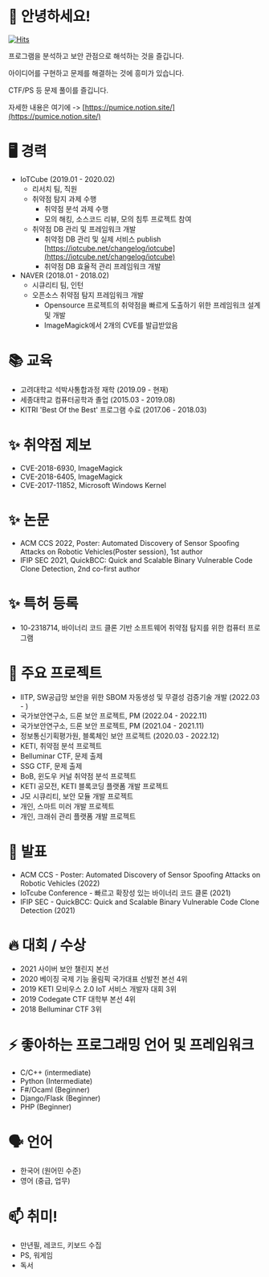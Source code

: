 # 👋 안녕하세요!

[![Hits](https://hits.seeyoufarm.com/api/count/incr/badge.svg?url=https%3A%2F%2Fgithub.com%2Fksyang-hj&count_bg=%2379C83D&title_bg=%23555555&icon=&icon_color=%23E7E7E7&title=hits&edge_flat=false)](https://hits.seeyoufarm.com)

프로그램을 분석하고 보안 관점으로 해석하는 것을 즐깁니다.

아이디어를 구현하고 문제를 해결하는 것에 흥미가 있습니다.

CTF/PS 등 문제 풀이를 즐깁니다.

자세한 내용은 여기에 -> [https://pumice.notion.site/](https://pumice.notion.site/)

# 🖥️ 경력
- IoTCube (2019.01 - 2020.02)
    - 리서치 팀, 직원
    - 취약점 탐지 과제 수행
      - 취약점 분석 과제 수행
      - 모의 해킹, 소스코드 리뷰, 모의 침투 프로젝트 참여
    - 취약점 DB 관리 및 프레임워크 개발
      - 취약점 DB 관리 및 실제 서비스 publish [https://iotcube.net/changelog/iotcube](https://iotcube.net/changelog/iotcube)
      - 취약점 DB 효율적 관리 프레임워크 개발
- NAVER (2018.01 - 2018.02)
    - 시큐리티 팀, 인턴
    - 오픈소스 취약점 탐지 프레임워크 개발
      - Opensource 프로젝트의 취약점을 빠르게 도출하기 위한 프레임워크 설계 및 개발
      - ImageMagick에서 2개의 CVE를 발급받았음

# 📚 교육
- 고려대학교 석박사통합과정 재학 (2019.09 - 현재)
- 세종대학교 컴퓨터공학과 졸업 (2015.03 - 2019.08)
- KITRI 'Best Of the Best' 프로그램 수료 (2017.06 - 2018.03)
  
# ✨ 취약점 제보
- CVE-2018-6930, ImageMagick
- CVE-2018-6405, ImageMagick
- CVE-2017-11852, Microsoft Windows Kernel

# ✨ 논문
- ACM CCS 2022, Poster: Automated Discovery of Sensor Spoofing Attacks on Robotic Vehicles(Poster session), 1st author
- IFIP SEC 2021, QuickBCC: Quick and Scalable Binary Vulnerable Code Clone Detection, 2nd co-first author

# ✨ 특허 등록
- 10-2318714, 바이너리 코드 클론 기반 소프트웨어 취약점 탐지를 위한 컴퓨터 프로그램

# 💪 주요 프로젝트
- IITP, SW공급망 보안을 위한 SBOM 자동생성 및 무결성 검증기술 개발 (2022.03 - )
- 국가보안연구소, 드론 보안 프로젝트, PM (2022.04 - 2022.11)
- 국가보안연구소, 드론 보안 프로젝트, PM (2021.04 - 2021.11)
- 정보통신기획평가원, 블록체인 보안 프로젝트 (2020.03 - 2022.12)
- KETI, 취약점 분석 프로젝트
- Belluminar CTF, 문제 출제
- SSG CTF, 문제 출제
- BoB, 윈도우 커널 취약점 분석 프로젝트
- KETI 공모전, KETI 블록코딩 플랫폼 개발 프로젝트
- J모 시큐리티, 보안 모듈 개발 프로젝트
- 개인, 스마트 미러 개발 프로젝트
- 개인, 크래쉬 관리 플랫폼 개발 프로젝트

# 🎤 발표
- ACM CCS - Poster: Automated Discovery of Sensor Spoofing Attacks on Robotic Vehicles (2022)
- IoTcube Conference - 빠르고 확장성 있는 바이너리 코드 클론 (2021)
- IFIP SEC - QuickBCC: Quick and Scalable Binary Vulnerable Code Clone Detection (2021)

# 🔥 대회 / 수상
- 2021 사이버 보안 챌린지 본선
- 2020 베이징 국제 기능 올림픽 국가대표 선발전 본선 4위
- 2019 KETI 모비우스 2.0 IoT 서비스 개발자 대회 3위
- 2019 Codegate CTF 대학부 본선 4위
- 2018 Belluminar CTF 3위

# ⚡ 좋아하는 프로그래밍 언어 및 프레임워크
- C/C++ (intermediate)
- Python (Intermediate)
- F#/Ocaml (Beginner)
- Django/Flask (Beginner)
- PHP (Beginner)

# 🗣️ 언어
- 한국어 (원어민 수준)
- 영어 (중급, 업무)

# 📫 취미!
- 만년필, 레코드, 키보드 수집
- PS, 워게임
- 독서
